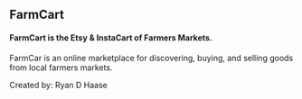 ## FarmCart

#### FarmCart is the Etsy & InstaCart of Farmers Markets.

FarmCar is an online marketplace for discovering, buying, and selling goods from local farmers markets.

Created by: Ryan D Haase
